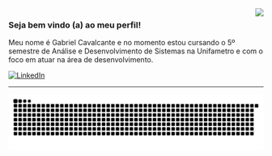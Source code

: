 <img align='right' src="https://github-readme-stats.vercel.app/api?username=gabrielovski&show_icons=true&theme=tokyonight&cache_seconds=2300">

### Seja bem vindo (a) ao meu perfil! 

Meu nome é Gabriel Cavalcante e no momento estou cursando o 5º semestre de Análise e Desenvolvimento de Sistemas na Unifametro e com o foco em atuar na área de desenvolvimento.

<a href="https://www.linkedin.com/in/gabrielcavalcante30/" title="LinkedIn">
  <img src="https://img.shields.io/badge/-Linkedin-0e76a8?style=for-the-badge&logo=Linkedin&logoColor=white&link=https://www.linkedin.com/in/gabrielcavalcante30/" alt="LinkedIn"/></a>
  
<br>

<hr>

<picture>
  <source media="(prefers-color-scheme: dark)" srcset="https://raw.githubusercontent.com/gabrielovski/gabrielovski/output/github-contribution-grid-snake-dark.svg">
  <source media="(prefers-color-scheme: light)" srcset="https://raw.githubusercontent.com/gabrielovski/gabrielovski/output/github-contribution-grid-snake.svg">
  <img alt="github contribution grid snake animation" src="https://raw.githubusercontent.com/gabrielovski/gabrielovski/output/github-contribution-grid-snake.svg">
</picture>
